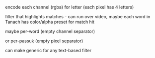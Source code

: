 encode each channel (rgba) for letter (each pixel has 4 letters)

filter that highlights matches - can run over video, maybe each word in Tanach has color/alpha preset for match hit

maybe per-word (empty channel separator)

or per-passuk (empty pixel separator)


can make generic for any text-based filter
